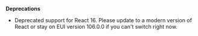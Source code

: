 **Deprecations**

- Deprecated support for React 16. Please update to a modern version of React or stay on EUI version 106.0.0 if you can't switch right now.
